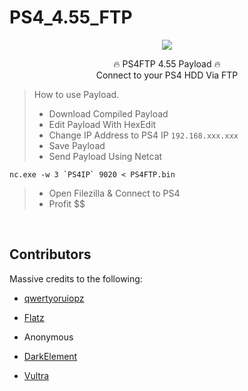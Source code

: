 # PS4_4.55_FTP

<p align="center">
<img src="https://t3.ftcdn.net/jpg/01/34/59/48/240_F_134594800_0O4VQC8EO7apgQu6h7DmekMJeX6DGtE7.jpg">
</p>
<p align="center">
🔥 PS4FTP 4.55 Payload 🔥
  <br>
  Connect to your PS4 HDD Via FTP
  
  > How to use Payload.
> - Download Compiled Payload
> - Edit Payload With HexEdit
> - Change IP Address to PS4 IP ``` 192.168.xxx.xxx ```
> - Save Payload
> - Send Payload Using Netcat
```
nc.exe -w 3 `PS4IP` 9020 < PS4FTP.bin
```
> - Open Filezilla & Connect to PS4
> - Profit $$
  <br>
</p>

## Contributors
Massive credits to the following:

- [qwertyoruiopz](https://twitter.com/qwertyoruiopz)
- [Flatz](https://twitter.com/flat_z)
- Anonymous

- [DarkElement](https://twitter.com/zordon605)
- [Vultra](https://twitter.com/C0rpVultra)
